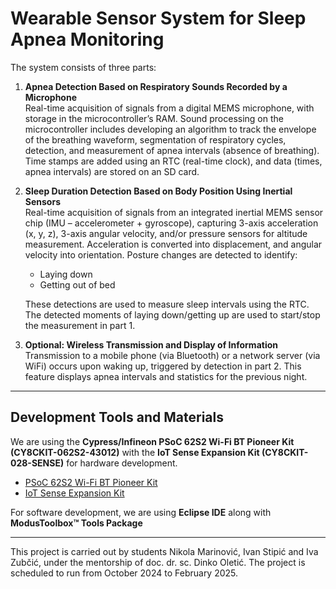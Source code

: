 # Wearable Sensor System for Sleep Apnea Monitoring

The system consists of three parts:

1. **Apnea Detection Based on Respiratory Sounds Recorded by a Microphone**  
   Real-time acquisition of signals from a digital MEMS microphone, with storage in the microcontroller’s RAM. Sound processing on the microcontroller includes developing an algorithm to track the envelope of the breathing waveform, segmentation of respiratory cycles, detection, and measurement of apnea intervals (absence of breathing). Time stamps are added using an RTC (real-time clock), and data (times, apnea intervals) are stored on an SD card.

2. **Sleep Duration Detection Based on Body Position Using Inertial Sensors**  
   Real-time acquisition of signals from an integrated inertial MEMS sensor chip (IMU – accelerometer + gyroscope), capturing 3-axis acceleration (x, y, z), 3-axis angular velocity, and/or pressure sensors for altitude measurement. Acceleration is converted into displacement, and angular velocity into orientation. Posture changes are detected to identify: 
   - Laying down 
   - Getting out of bed  

   These detections are used to measure sleep intervals using the RTC. The detected moments of laying down/getting up are used to start/stop the measurement in part 1.

3. **Optional: Wireless Transmission and Display of Information**  
   Transmission to a mobile phone (via Bluetooth) or a network server (via WiFi) occurs upon waking up, triggered by detection in part 2. This feature displays apnea intervals and statistics for the previous night.

---


## Development Tools and Materials

We are using the **Cypress/Infineon PSoC 62S2 Wi-Fi BT Pioneer Kit (CY8CKIT-062S2-43012)** with the **IoT Sense Expansion Kit (CY8CKIT-028-SENSE)** for hardware development.

- [PSoC 62S2 Wi-Fi BT Pioneer Kit](https://www.infineon.com/cms/en/product/evaluation-boards/cy8ckit-062s2-43012/)
- [IoT Sense Expansion Kit](https://www.infineon.com/cms/en/product/evaluation-boards/cy8ckit-028-sense/)

For software development, we are using **Eclipse IDE** along with **ModusToolbox™ Tools Package**

---

This project is carried out by students Nikola Marinović, Ivan Stipić and Iva Zubčić, under the mentorship of doc. dr. sc. Dinko Oletić. The project is scheduled to run from October 2024 to February 2025.
